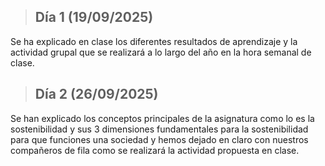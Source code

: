 >## **Día 1 (19/09/2025)**

Se ha explicado en clase los diferentes resultados de aprendizaje y la actividad grupal que se realizará a lo largo del año en la hora semanal de clase.

>## **Día 2 (26/09/2025)**

Se han explicado los conceptos principales de la asignatura como lo es la sostenibilidad y sus 3 dimensiones fundamentales para la sostenibilidad para que funciones una sociedad y hemos dejado en claro con nuestros compañeros de fila como se realizará la actividad propuesta en clase.